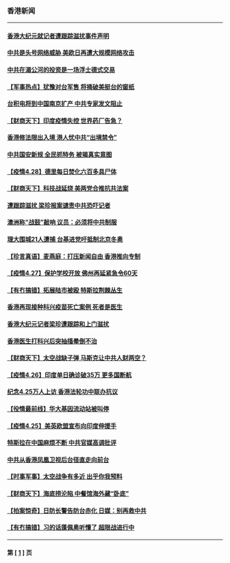### 香港新闻
---
#### [香港大纪元就记者遭跟踪滋扰事件声明](../../pages/ncid1349362/n12912506.md) 
#### [中共是头号网络威胁 美欧日再遭大规模网络攻击](../../pages/ncid1349362/n12912381.md) 
#### [中共在湄公河的投资是一场浮士德式交易](../../pages/ncid1349362/n12912331.md) 
#### [【军事热点】犹豫对台军售 将捅破美挺台的窗纸](../../pages/ncid1349362/n12909041.md) 
#### [台积电将到中国南京扩产 中共专家发文阻止](../../pages/ncid1349362/n12912329.md) 
#### [【财商天下】印度疫情失控 世界药厂告急？](../../pages/ncid1349362/n12911658.md) 
#### [香港修法限出入境 港人忧中共“出境禁令”](../../pages/ncid1349362/n12911784.md) 
#### [中共国安新规 全民抓特务 被揭真实意图](../../pages/ncid1349362/n12911615.md) 
#### [【疫情4.28】德里每日焚化六百多具尸体](../../pages/ncid1349362/n12910652.md) 
#### [【财商天下】科技战延烧 美两党合推抗共法案](../../pages/ncid1349362/n12908991.md) 
#### [遭跟踪滋扰 梁珍报案谴责中共恐吓记者](../../pages/ncid1349362/n12909601.md) 
#### [澳洲称“战鼓”敲响 议员：必须将中共制服](../../pages/ncid1349362/n12909128.md) 
#### [理大围城21人遭捕 台基进党吁抵制北京冬奥](../../pages/ncid1349362/n12908637.md) 
#### [【珍言真语】麦燕庭：打压新闻自由 香港推向专制](../../pages/ncid1349362/n12907315.md) 
#### [【疫情4.27】保护学校开放 佛州再延紧急令60天](../../pages/ncid1349362/n12908256.md) 
#### [【有冇搞错】拓展陆市被殴 特斯拉荆棘丛生](../../pages/ncid1349362/n12907382.md) 
#### [香港再现接种科兴疫苗死亡案例 死者是医生](../../pages/ncid1349362/n12908323.md) 
#### [香港大纪元记者梁珍遭跟踪和上门滋扰](../../pages/ncid1349362/n12907267.md) 
#### [香港医生打科兴后突抽搐晕倒不治](../../pages/ncid1349362/n12907261.md) 
#### [【财商天下】太空战缺子弹 马斯克让中共人财两空？](../../pages/ncid1349362/n12906534.md) 
#### [【疫情4.26】印度单日确诊破35万 更多国断航](../../pages/ncid1349362/n12902429.md) 
#### [纪念4.25万人上访 香港法轮功中联办抗议](../../pages/ncid1349362/n12904887.md) 
#### [【役情最前线】华大基因流动站被叫停](../../pages/ncid1349362/n12904992.md) 
#### [【疫情4.25】美英欧盟宣布向印度伸援手](../../pages/ncid1349362/n12903613.md) 
#### [特斯拉在中国麻烦不断 中共官媒高调批评](../../pages/ncid1349362/n12903525.md) 
#### [中共从香港凤凰卫视后台径直走向前台](../../pages/ncid1349362/n12903462.md) 
#### [【时事军事】太空战争有多近 出乎你我预料](../../pages/ncid1349362/n12901728.md) 
#### [【财商天下】海底捞沦陷 中餐馆海外藏“卧底”](../../pages/ncid1349362/n12902593.md) 
#### [【拍案惊奇】日防长警告防台赤化 日媒：别再救中共](../../pages/ncid1349362/n12902456.md) 
#### [【有冇搞错】习的话蓬佩奥听懂了 超限战进行中](../../pages/ncid1349362/n12901484.md) 

---
#### 第 [ [1](./1.md) ] 页
